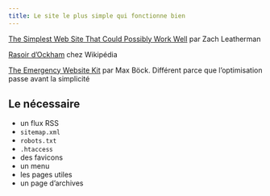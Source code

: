 ```yaml
---
title: Le site le plus simple qui fonctionne bien
---
```


[The Simplest Web Site That Could Possibly Work Well](https://www.zachleat.com/web/that-could-possibly-work/) par Zach Leatherman

[Rasoir d’Ockham](https://fr.wikipedia.org/wiki/Rasoir_d%27Ockham) chez Wikipédia

[The Emergency Website Kit](https://mxb.dev/blog/emergency-website-kit/) par Max Böck. Différent parce que l’optimisation passe avant la simplicité

## Le nécessaire

- un flux RSS
- `sitemap.xml`
- `robots.txt`
- `.htaccess`
- des favicons
- un menu
- les pages utiles
- un page d’archives
